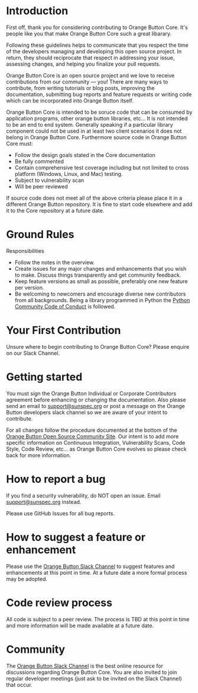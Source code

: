 # Introduction

First off, thank you for considering contributing to Orange Button Core. It's people like you that make Orange Button Core such a great libarary.

Following these guidelines helps to communicate that you respect the time of the developers managing and developing this open source project. In return, they should reciprocate that respect in addressing your issue, assessing changes, and helping you finalize your pull requests.

Orange Button Core is an open source project and we love to receive contributions from our community — you!  There are many ways to contribute, from writing tutorials or blog posts, improving the documentation, submitting bug reports and feature requests or writing code which can be incorporated into Orange Button itself.

Orange Button Core is intended to be soruce code that can be consumed by application programs, other orange button libraries, etc...   It is not intended to be an end to end system.  Generally speaking if a particular library component could not be used in at least two client scenarios it does not belong in Orange Button Core.  Furthermore source code in Orange Button Core must:

* Follow the design goals stated in the Core documentation
* Be fully commented
* Contain comprehensive test coverage including but not limited to cross platform (Windows, Linux, and Mac) testing.
* Subject to vulnerability scan
* Will be peer reviewed

If source code does not meet all of the above criteria please place it in a different Orange Button repository.  It is fine to start code elsewhere and add it to the Core repository at a future date.

# Ground Rules

Responsibilities

* Follow the notes in the overview.
* Create issues for any major changes and enhancements that you wish to make. Discuss things transparently and get community feedback.
* Keep feature versions as small as possible, preferably one new feature per version.
* Be welcoming to newcomers and encourage diverse new contributors from all backgrounds.  Being a library programmed in Python the [Python Community Code of Conduct](https://www.python.org/psf/codeofconduct/) is followed.

# Your First Contribution

Unsure where to begin contributing to Orange Button Core?  Please enquire on our Slack Channel.

# Getting started

You must sign the Orange Button Individual or Corporate Contributors agreement before enhancing or changing the documentation.  Also please send an email to support@sunspec.org or post a message on the Orange Button developers slack channel so we are aware of your intent to contribute.

For all changes follow the procedure documented at the bottom of the [Orange Button Open Source Community Site](https://sunspec.org/ob-open-source-community/).  Our intent is to add more specific information on Continuous Integration, Vulnerability Scans, Code Style, Code Review, etc... as Orange Button Core evolves so please check back for more information.

# How to report a bug
If you find a security vulnerability, do NOT open an issue. Email support@sunspec.org instead.

Please use GitHub Issues for all bug reports.

# How to suggest a feature or enhancement

Please use the [Orange Button Slack Channel](https://orange-button.slack.com/) to suggest features and enhancements at this point in time.  At a future date a more formal process may be adopted.

# Code review process
All code is subject to a peer review.  The process is TBD at this point in time and more information will be made available at a future date.

# Community
The [Orange Button Slack Channel](https://orange-button.slack.com/) is the best online resource for discussions regarding Orange Button Core.  You are also invited to join regular developer meetings (just ask to be invited on the Slack Channel) that occur.